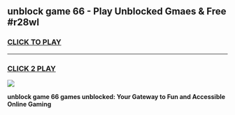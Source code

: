 
## unblock game 66 - Play Unblocked Gmaes & Free #r28wl
<h3>
<a href="https://news.freeplayer.one?title=unblock_game_66&ref=26F">CLICK TO PLAY</a></h3>
<hr>

<h3>
<a href="https://news.freeplayer.one?title=unblock_game_66&ref=26F">CLICK 2 PLAY</a>
  
</h3>

<a href="https://news.freeplayer.one?title=unblock_game_66&ref=26F/"><img src="https://clearcache.store/games.png"></a>


**unblock game 66 games unblocked: Your Gateway to Fun and Accessible Online Gaming**
